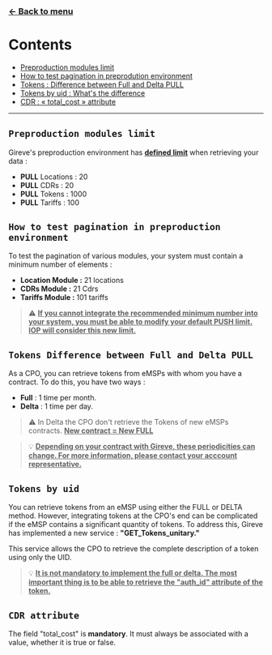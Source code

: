 ### [<- Back to menu](readme.md)


# Contents

* [Preproduction modules limit](#preproduction-modules-limit)
* [How to test pagination in preprodution environment](#how-to-test-pagination-in-preproduction-environment)
* [Tokens : Difference between Full and Delta PULL](#tokens-difference-between-full-and-delta-pull)
* [Tokens by uid : What's the difference](#tokens-by-uid)
* [CDR : « total_cost » attribute](#cdr-attribute)
 
*** 

## `Preproduction modules limit`

Gireve's preproduction environment has **<ins>defined limit</ins>** when retrieving your data :

- **PULL** Locations : 20
- **PULL** CDRs : 20
- **PULL** Tokens : 1000 
- **PULL** Tariffs : 100


## `How to test pagination in preproduction environment`

To test the pagination of various modules, your system must contain a minimum number of elements : 

- **Location Module :** 21 locations
- **CDRs Module :** 21 Cdrs
- **Tariffs Module :** 101 tariffs

> :warning: **<ins>If you cannot integrate the recommended minimum number into your system, you must be able to modify your default PUSH limit.
IOP will consider this new limit.</ins>**


## `Tokens Difference between Full and Delta PULL`

As a CPO, you can retrieve tokens from eMSPs with whom you have a contract.
To do this, you have two ways :

- **Full** : 1 time per month.
- **Delta** : 1 time per day.

> :warning: In Delta the CPO don't retrieve the Tokens of new eMSPs contracts. **<ins>New contract = New FULL</ins>**

> :bulb: **<ins>Depending on your contract with Gireve, these periodicities can change. For more information, please contact your acccount representative.</ins>**

## `Tokens by uid`

You can retrieve tokens from an eMSP using either the FULL or DELTA method. However, integrating tokens at the CPO's end can be complicated if the eMSP contains a significant quantity of tokens. To address this, Gireve has implemented a new service : **"GET_Tokens_unitary."**

This service allows the CPO to retrieve the complete description of a token using only the UID.

> :bulb: **<ins>It is not mandatory to implement the full or delta. The most important thing is to be able to retrieve the "auth_id" attribute of the token.</ins>**



## `CDR attribute`

The field "total_cost" is **mandatory**. It must always be associated with a value, whether it is true or false.

